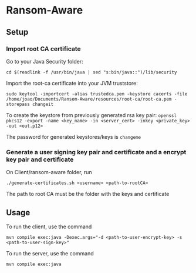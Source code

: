 # Ransom-Aware

## Setup

### Import root CA certificate

Go to your Java Security folder:

`cd $(readlink -f /usr/bin/java | sed "s:bin/java::")/lib/security`

Import the root-ca certificate into your JVM truststore:

`sudo keytool -importcert -alias trustedca.pem -keystore cacerts -file /home/joao/Documents/Ransom-Aware/resources/root-ca/root-ca.pem -storepass changeit`

To create the keystore from previously generated rsa key pair:
`openssl pkcs12 -export -name <key_name> -in <server_cert> -inkey <private_key> -out <out.p12>`

The password for generated keystores/keys is `changeme`

### Generate a user signing key pair and certificate and a encrypt key pair and certificate

On Client/ransom-aware folder, run 

`./generate-certificates.sh <username> <path-to-rootCA>`

The path to root CA must be the folder with the keys and certificate

## Usage

To run the client, use the command

`mvn compile exec:java -Dexec.args="-d <path-to-user-encrypt-key> -s <path-to-user-sign-key>"`

To run the server, use the command

`mvn compile exec:java`
